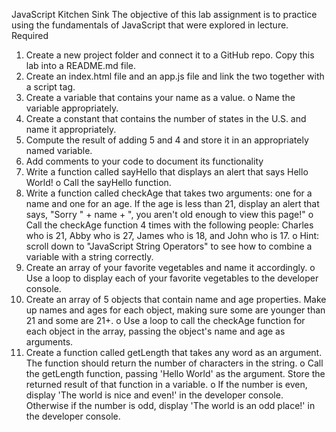 JavaScript Kitchen Sink
The objective of this lab assignment is to practice using the fundamentals of JavaScript that were explored in lecture.
Required
1.	Create a new project folder and connect it to a GitHub repo. Copy this lab into a README.md file.
2.	Create an index.html file and an app.js file and link the two together with a script tag.
3.	Create a variable that contains your name as a value.
o	Name the variable appropriately.
4.	Create a constant that contains the number of states in the U.S. and name it appropriately.
5.	Compute the result of adding 5 and 4 and store it in an appropriately named variable.
6.	Add comments to your code to document its functionality
7.	Write a function called sayHello that displays an alert that says Hello World!
o	Call the sayHello function.
8.	Write a function called checkAge that takes two arguments: one for a name and one for an age. If the age is less than 21, display an alert that says, "Sorry " + name + ", you aren't old enough to view this page!"
o	Call the checkAge function 4 times with the following people: Charles who is 21, Abby who is 27, James who is 18, and John who is 17.
o	Hint: scroll down to "JavaScript String Operators" to see how to combine a variable with a string correctly.
9.	Create an array of your favorite vegetables and name it accordingly.
o	Use a loop to display each of your favorite vegetables to the developer console.
10.	Create an array of 5 objects that contain name and age properties. Make up names and ages for each object, making sure some are younger than 21 and some are 21+.
o	Use a loop to call the checkAge function for each object in the array, passing the object's name and age as arguments.
11.	Create a function called getLength that takes any word as an argument. The function should return the number of characters in the string.
o	Call the getLength function, passing 'Hello World' as the argument. Store the returned result of that function in a variable.
o	If the number is even, display 'The world is nice and even!' in the developer console. Otherwise if the number is odd, display 'The world is an odd place!' in the developer console.


